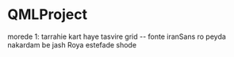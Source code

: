 # QMLProject
morede 1: tarrahie kart haye tasvire grid -- fonte iranSans ro peyda nakardam be jash Roya estefade shode

